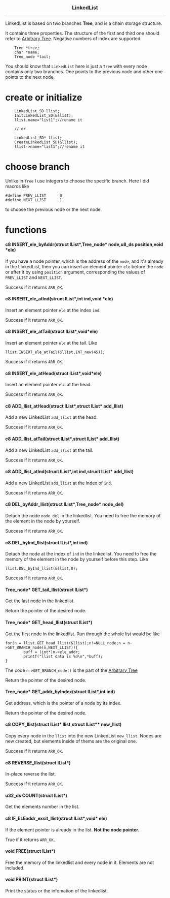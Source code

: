 <h3 align="center">LinkedList</h3>

---

LinkedList is based on two branches **Tree**, and is a chain storage structure.

It contains three properties. The structure of the first and third one should refer to [Arbitrary Tree](tree.md). Negative numbers of index are supported.
```clike
	Tree *tree;
	char *name;
	Tree_node *tail;
```
You should know that `LinkedList` here is just a `Tree` with every node contains only two branches. One points to the previous node and other one points to the next node.

# create or initialize
```clike
    LinkedList_SD llist;
    InitLinkedList_SD(&llist);
	llist.name="list1";//rename it

    // or

    LinkedList_SD* llist;
    CreateLinkedList_SD(&llist);
	llist->name="list1";//rename it
```

# choose branch

Unlike in `Tree` I use integers to choose the specific branch. Here I did macros like
```clike
#define PREV_LLIST  	0
#define NEXT_LLIST      1
```
to choose the previous node or the next node.

# functions

#### c8 INSERT_ele_byAddr(struct lList*,Tree_node* node,u8_ds position,void *ele)

If you have a node pointer, which is the address of the `node`, and it's already in the LinkedList, then you can insert an element pointer `ele` before the `node` or after it by using `position` argument, corresponding the values of `PREV_LLIST` and `NEXT_LLIST`.

Success if it returns `ARR_OK`.

#### c8 INSERT_ele_atInd(struct lList*,int ind,void *ele)

Insert an element pointer `ele` at the index `ind`. 

Success if it returns `ARR_OK`.

#### c8 INSERT_ele_atTail(struct lList*,void*ele)

Insert an element pointer `ele` at the tail. Like
```clike
llist.INSERT_ele_atTail(&llist,INT_new(45));
```

Success if it returns `ARR_OK`.

#### c8 INSERT_ele_atHead(struct lList*,void*ele)

Insert an element pointer `ele` at the head. 

Success if it returns `ARR_OK`.

#### c8 ADD_llist_atHead(struct lList*,struct lList* add_llist)

Add a new LinkedList `add_llist` at the head. 

Success if it returns `ARR_OK`.

#### c8 ADD_llist_atTail(struct lList*,struct lList* add_llist)

Add a new LinkedList `add_llist` at the tail. 

Success if it returns `ARR_OK`.

#### c8 ADD_llist_atInd(struct lList*,int ind,struct lList* add_llist)

Add a new LinkedList `add_llist` at the index of `ind`. 

Success if it returns `ARR_OK`.

#### c8 DEL_byAddr_llist(struct lList*,Tree_node* node_del)

Detach the node `node_del` in the linkedlist. You need to free the memory of the element in the node by yourself.

Success if it returns `ARR_OK`.

#### c8 DEL_byInd_llist(struct lList*,int ind)

Detach the node at the index of `ind` in the linkedlist. You need to free the memory of the element in the node by yourself before this step. Like
```clike
llist.DEL_byInd_llist(&llist,0);
```

Success if it returns `ARR_OK`.

#### Tree_node* GET_tail_llist(struct lList*)

Get the last node in the linkedlist.

Return the pointer of the desired node.

#### Tree_node* GET_head_llist(struct lList*)

Get the first node in the linkedlist. Run through the whole list would be like
```clike
for(n = llist.GET_head_llist(&llist);n!=NULL_node;n = n->GET_BRANCH_node(n,NEXT_LLIST)){
		buff = (int*)n->ele_addr;
		printf("llist data is %d\n",*buff);
}
```
The code `n->GET_BRANCH_node()` is the part of the [Arbitrary Tree](tree.md)

Return the pointer of the desired node.

#### Tree_node* GET_addr_byIndex(struct lList*,int ind)

Get address, which is the pointer of a node by its index.

Return the pointer of the desired node.

#### c8 COPY_llist(struct lList* llist,struct lList** new_llist)

Copy every node in the `llist` into the new LinkedList `new_llist`. Nodes are new created, but elements inside of thems are the original one.

Success if it returns `ARR_OK`.

#### c8 REVERSE_llist(struct lList*)

In-place reverse the list.

Success if it returns `ARR_OK`.

#### u32_ds COUNT(struct lList*)

Get the elements number in the list.

#### c8 IF_ELEaddr_exsit_llist(struct lList*,void* ele)

If the element pointer is already in the list. **Not the node pointer.**

True if it returns `ARR_OK`.

#### void FREE(struct lList*)

Free the memory of the linkedlist and every node in it. Elements are not included.

#### void PRINT(struct lList*)

Print the status or the infomation of the linkedlist.

